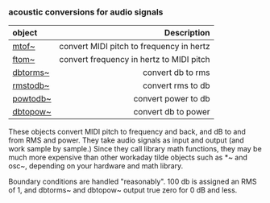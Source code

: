### acoustic conversions for audio signals

|object |Description|
|:---|---:|
|[mtof~](../mtof~) |convert MIDI pitch to frequency in hertz|
|[ftom~](../ftom~) |convert frequency in hertz to MIDI pitch|
|[dbtorms~](../dbtorms~) |convert db to rms|
|[rmstodb~](../rmstodb~) |convert rms to db|
|[powtodb~](../powtodb~) |convert power to db|
|[dbtopow~](../dbtopow~) |convert db to power|

These objects convert MIDI pitch to frequency and back, and dB to and from RMS and power. They take audio signals as input and output (and work sample by sample.) Since they call library math functions, they may be much more expensive than other workaday tilde objects such as *~ and osc~, depending on your hardware and math library.

Boundary conditions are handled "reasonably". 100 db is assigned an RMS of 1, and dbtorms~ and dbtopow~ output true zero for 0 dB and less.